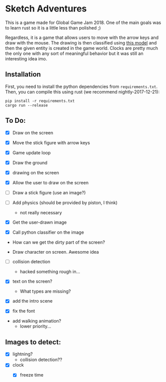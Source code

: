 # Sketch Adventures

This is a game made for Global Game Jam 2018. One of the main goals was to learn rust so it is a little less than polished ;)

Regardless, it is a game that allows users to move with the arrow keys and draw with the mouse. The drawing is then classified using [this model](https://github.com/neungkl/quickdraw-10-CNN-classifier) and then the given entity is created in the game world. Clocks are pretty much the only one with any sort of meaningful behavior but it was still an interesting idea imo.

## Installation
First, you need to install the python dependencies from `requirements.txt`. Then, you can compile this using rust (we recommend nightly-2017-12-21):

    pip install -r requirements.txt
    cargo run --release

## To Do:
- [x] Draw on the screen
- [x] Move the stick figure with arrow keys
- [x] Game update loop
- [x] Draw the ground
- [x] drawing on the screen
- [x] Allow the user to draw on the screen

- [ ] Draw a stick figure (use an image?)
- [ ] Add physics (should be provided by piston, I think)
    - not really necessary

- [x] Get the user-drawn image
- [x] Call python classifier on the image
- How can we get the dirty part of the screen?

- Draw character on screen. Awesome idea

- [ ] collision detection
    - hacked something rough in...
- [x] text on the screen?
    - What types are missing?


- [x] add the intro scene
- [x] fix the font

- add walking animation?
    - lower priority...

## Images to detect:
- [x] lightning?
    - collision detection??
- [x] clock
    - [x] freeze time

